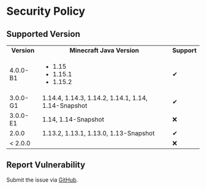 # Security Policy

## Supported Version

<table>
  <tr>
    <td align="center"><strong>Version</strong></td>
    <td align="center"><strong>Minecraft Java Version</strong></td>
    <td align="center"><strong>Support</strong></td>
  </tr>
  <tr>
    <td>4.0.0-B1</td>
    <td><ul>
      <li>1.15</li>
      <li>1.15.1</li>
      <li>1.15.2</li>
    </ul></td>
    <td>✔</td>
  </tr>
  <tr>
    <td>3.0.0-G1</td>
    <td>1.14.4, 1.14.3, 1.14.2, 1.14.1, 1.14, 1.14-Snapshot</td>
    <td>✔</td>
  </tr>
  <tr>
    <td>3.0.0-E1</td>
    <td>1.14, 1.14-Snapshot</td>
    <td>❌</td>
  </tr>
  <tr>
    <td>2.0.0</td>
    <td>1.13.2, 1.13.1, 1.13.0, 1.13-Snapshot</td>
    <td>✔</td>
  </tr>
  <tr>
    <td>< 2.0.0</td>
    <td></td>
    <td>❌</td>
  </tr>
</table>

## Report Vulnerability

Submit the issue via [GitHub](https://github.com/hugoalh/Minecraft.Java.DataPack.RecipePlus/issues).
